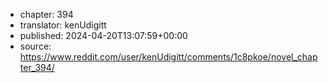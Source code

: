 - chapter: 394
- translator: kenUdigitt
- published: 2024-04-20T13:07:59+00:00
- source: https://www.reddit.com/user/kenUdigitt/comments/1c8pkoe/novel_chapter_394/
